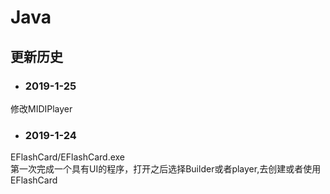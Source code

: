 # Java

## 更新历史
* ### 2019-1-25
修改MIDIPlayer
* ### 2019-1-24  
EFlashCard/EFlashCard.exe  
第一次完成一个具有UI的程序，打开之后选择Builder或者player,去创建或者使用EFlashCard
